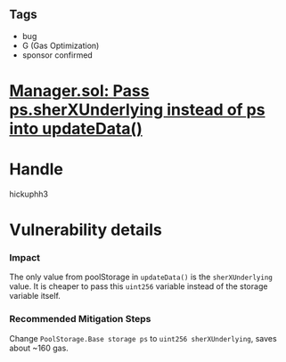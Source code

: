 ## Tags

- bug
- G (Gas Optimization)
- sponsor confirmed

# [Manager.sol: Pass ps.sherXUnderlying instead of ps into updateData()](https://github.com/code-423n4/2021-07-sherlock-findings/issues/40) 

# Handle

hickuphh3


# Vulnerability details

### Impact

The only value from poolStorage in `updateData()` is the `sherXUnderlying` value. It is cheaper to pass this `uint256` variable instead of the storage variable itself.

### Recommended Mitigation Steps

Change `PoolStorage.Base storage ps` to `uint256 sherXUnderlying`, saves about ~160 gas.

